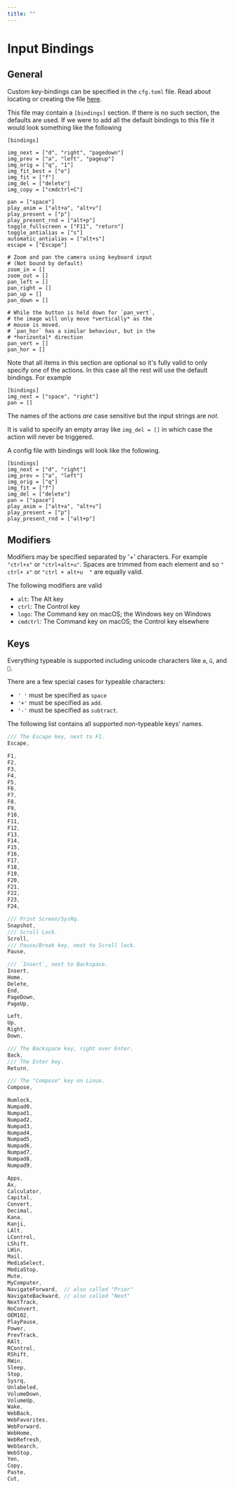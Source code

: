 ```yaml
---
title: ""
---
```


# Input Bindings

## General

Custom key-bindings can be specified in the `cfg.toml` file. Read about locating or creating the file [here](configuration.html).

This file may contain a `[bindings]` section. If there is no such section, the defaults are used. If we were to add all the default bindings to this file it would look something like the following

```
[bindings]

img_next = ["d", "right", "pagedown"]
img_prev = ["a", "left", "pageup"]
img_orig = ["q", "1"]
img_fit_best = ["e"]
img_fit = ["f"]
img_del = ["delete"]
img_copy = ["cmdctrl+C"]

pan = ["space"]
play_anim = ["alt+a", "alt+v"]
play_present = ["p"]
play_present_rnd = ["alt+p"]
toggle_fullscreen = ["F11", "return"]
toggle_antialias = ["s"]
automatic_antialias = ["alt+s"]
escape = ["Escape"]

# Zoom and pan the camera using keyboard input
# (Not bound by default)
zoom_in = []
zoom_out = []
pan_left = []
pan_right = []
pan_up = []
pan_down = []

# While the button is held down for `pan_vert`,
# the image will only move *vertically* as the 
# mouse is moved.
# `pan_hor` has a similar behaviour, but in the
# *horizontal* direction
pan_vert = [] 
pan_hor = [] 
```

Note that all items in this section are optional so it's fully valid to only specify one of the actions. In this case all the rest will use the default bindings. For example

```
[bindings]
img_next = ["space", "right"]
pan = []
```

The names of the actions _are_ case sensitive but the input strings are _not_.

It is valid to specify an empty array like `img_del = []` in which case the action will never be triggered.

A config file with bindings will look like the following.

```
[bindings]
img_next = ["d", "right"]
img_prev = ["a", "left"]
img_orig = ["q"]
img_fit = ["f"]
img_del = ["delete"]
pan = ["space"]
play_anim = ["alt+a", "alt+v"]
play_present = ["p"]
play_present_rnd = ["alt+p"]
```

## Modifiers

Modifiers may be specified separated by '+' characters. For example `"ctrl+x"` or `"ctrl+alt+u"`. Spaces are trimmed from each element and so
`" ctrl+ x"` or `"ctrl + alt+u  "` are equally valid.

The following modifiers are valid

- `alt`: The Alt key
- `ctrl`: The Control key
- `logo`: The Command key on macOS; the Windows key on Windows
- `cmdctrl`: The Command key on macOS; the Control key elsewhere

## Keys

Everything typeable is supported including unicode characters like `ø`, `ű`, and `💜`.

There are a few special cases for typeable characters:
- `' '` must be specified as `space`
- `'+'` must be specified as `add`.
- `'-'` must be specified as `subtract`.

The following list contains all supported non-typeable keys' names.

```c
/// The Escape key, next to F1.
Escape,

F1,
F2,
F3,
F4,
F5,
F6,
F7,
F8,
F9,
F10,
F11,
F12,
F13,
F14,
F15,
F16,
F17,
F18,
F19,
F20,
F21,
F22,
F23,
F24,

/// Print Screen/SysRq.
Snapshot,
/// Scroll Lock.
Scroll,
/// Pause/Break key, next to Scroll lock.
Pause,

/// `Insert`, next to Backspace.
Insert,
Home,
Delete,
End,
PageDown,
PageUp,

Left,
Up,
Right,
Down,

/// The Backspace key, right over Enter.
Back,
/// The Enter key.
Return,

/// The "Compose" key on Linux.
Compose,

Numlock,
Numpad0,
Numpad1,
Numpad2,
Numpad3,
Numpad4,
Numpad5,
Numpad6,
Numpad7,
Numpad8,
Numpad9,

Apps,
Ax,
Calculator,
Capital,
Convert,
Decimal,
Kana,
Kanji,
LAlt,
LControl,
LShift,
LWin,
Mail,
MediaSelect,
MediaStop,
Mute,
MyComputer,
NavigateForward,  // also called "Prior"
NavigateBackward, // also called "Next"
NextTrack,
NoConvert,
OEM102,
PlayPause,
Power,
PrevTrack,
RAlt,
RControl,
RShift,
RWin,
Sleep,
Stop,
Sysrq,
Unlabeled,
VolumeDown,
VolumeUp,
Wake,
WebBack,
WebFavorites,
WebForward,
WebHome,
WebRefresh,
WebSearch,
WebStop,
Yen,
Copy,
Paste,
Cut,
```

